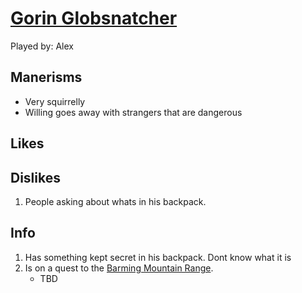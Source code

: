 # [Gorin Globsnatcher](/TabletopNotes/D%26D/VampireWithThomas/People/PCs/Gorin%20Globsnatcher.md)

Played by: Alex

## Manerisms

- Very squirrelly
- Willing goes away with strangers that are dangerous

## Likes

## Dislikes

1. People asking about whats in his backpack.

## Info

1. Has something kept secret in his backpack. Dont know what it is
2. Is on a quest to the [Barming Mountain Range](/TabletopNotes/D%26D/VampireWithThomas/Places/Barming%20Mountain%20Range.md).
   - TBD
